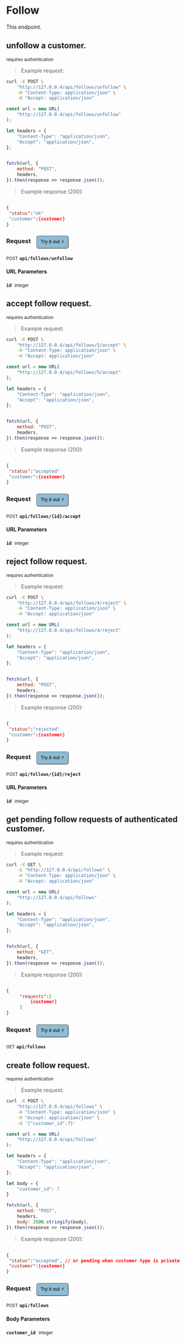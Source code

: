 # Follow
This endpoint.

## unfollow a customer.

<small class="badge badge-darkred">requires authentication</small>



> Example request:

```bash
curl -X POST \
    "http://127.0.0.4/api/follows/unfollow" \
    -H "Content-Type: application/json" \
    -H "Accept: application/json"
```

```javascript
const url = new URL(
    "http://127.0.0.4/api/follows/unfollow"
);

let headers = {
    "Content-Type": "application/json",
    "Accept": "application/json",
};


fetch(url, {
    method: "POST",
    headers,
}).then(response => response.json());
```


> Example response (200):

```json

{
 "status":"ok"
 "customer":{customer}
}
```
<div id="execution-results-POSTapi-follows-unfollow" hidden>
    <blockquote>Received response<span id="execution-response-status-POSTapi-follows-unfollow"></span>:</blockquote>
    <pre class="json"><code id="execution-response-content-POSTapi-follows-unfollow"></code></pre>
</div>
<div id="execution-error-POSTapi-follows-unfollow" hidden>
    <blockquote>Request failed with error:</blockquote>
    <pre><code id="execution-error-message-POSTapi-follows-unfollow"></code></pre>
</div>
<form id="form-POSTapi-follows-unfollow" data-method="POST" data-path="api/follows/unfollow" data-authed="1" data-hasfiles="0" data-headers='{"Content-Type":"application\/json","Accept":"application\/json"}' onsubmit="event.preventDefault(); executeTryOut('POSTapi-follows-unfollow', this);">
<h3>
    Request&nbsp;&nbsp;&nbsp;
        <button type="button" style="background-color: #8fbcd4; padding: 5px 10px; border-radius: 5px; border-width: thin;" id="btn-tryout-POSTapi-follows-unfollow" onclick="tryItOut('POSTapi-follows-unfollow');">Try it out ⚡</button>
    <button type="button" style="background-color: #c97a7e; padding: 5px 10px; border-radius: 5px; border-width: thin;" id="btn-canceltryout-POSTapi-follows-unfollow" onclick="cancelTryOut('POSTapi-follows-unfollow');" hidden>Cancel</button>&nbsp;&nbsp;
    <button type="submit" style="background-color: #6ac174; padding: 5px 10px; border-radius: 5px; border-width: thin;" id="btn-executetryout-POSTapi-follows-unfollow" hidden>Send Request 💥</button>
    </h3>
<p>
<small class="badge badge-black">POST</small>
 <b><code>api/follows/unfollow</code></b>
</p>
<p>
<label id="auth-POSTapi-follows-unfollow" hidden>Authorization header: <b><code>Bearer </code></b><input type="text" name="Authorization" data-prefix="Bearer " data-endpoint="POSTapi-follows-unfollow" data-component="header"></label>
</p>
<h4 class="fancy-heading-panel"><b>URL Parameters</b></h4>
<p>
<b><code>id</code></b>&nbsp;&nbsp;<small>integer</small>  &nbsp;
<input type="number" name="id" data-endpoint="POSTapi-follows-unfollow" data-component="url" required  hidden>
<br>
</p>
</form>


## accept follow request.

<small class="badge badge-darkred">requires authentication</small>



> Example request:

```bash
curl -X POST \
    "http://127.0.0.4/api/follows/5/accept" \
    -H "Content-Type: application/json" \
    -H "Accept: application/json"
```

```javascript
const url = new URL(
    "http://127.0.0.4/api/follows/5/accept"
);

let headers = {
    "Content-Type": "application/json",
    "Accept": "application/json",
};


fetch(url, {
    method: "POST",
    headers,
}).then(response => response.json());
```


> Example response (200):

```json

{
 "status":"accepted"
 "customer":{customer}
}
```
<div id="execution-results-POSTapi-follows--id--accept" hidden>
    <blockquote>Received response<span id="execution-response-status-POSTapi-follows--id--accept"></span>:</blockquote>
    <pre class="json"><code id="execution-response-content-POSTapi-follows--id--accept"></code></pre>
</div>
<div id="execution-error-POSTapi-follows--id--accept" hidden>
    <blockquote>Request failed with error:</blockquote>
    <pre><code id="execution-error-message-POSTapi-follows--id--accept"></code></pre>
</div>
<form id="form-POSTapi-follows--id--accept" data-method="POST" data-path="api/follows/{id}/accept" data-authed="1" data-hasfiles="0" data-headers='{"Content-Type":"application\/json","Accept":"application\/json"}' onsubmit="event.preventDefault(); executeTryOut('POSTapi-follows--id--accept', this);">
<h3>
    Request&nbsp;&nbsp;&nbsp;
        <button type="button" style="background-color: #8fbcd4; padding: 5px 10px; border-radius: 5px; border-width: thin;" id="btn-tryout-POSTapi-follows--id--accept" onclick="tryItOut('POSTapi-follows--id--accept');">Try it out ⚡</button>
    <button type="button" style="background-color: #c97a7e; padding: 5px 10px; border-radius: 5px; border-width: thin;" id="btn-canceltryout-POSTapi-follows--id--accept" onclick="cancelTryOut('POSTapi-follows--id--accept');" hidden>Cancel</button>&nbsp;&nbsp;
    <button type="submit" style="background-color: #6ac174; padding: 5px 10px; border-radius: 5px; border-width: thin;" id="btn-executetryout-POSTapi-follows--id--accept" hidden>Send Request 💥</button>
    </h3>
<p>
<small class="badge badge-black">POST</small>
 <b><code>api/follows/{id}/accept</code></b>
</p>
<p>
<label id="auth-POSTapi-follows--id--accept" hidden>Authorization header: <b><code>Bearer </code></b><input type="text" name="Authorization" data-prefix="Bearer " data-endpoint="POSTapi-follows--id--accept" data-component="header"></label>
</p>
<h4 class="fancy-heading-panel"><b>URL Parameters</b></h4>
<p>
<b><code>id</code></b>&nbsp;&nbsp;<small>integer</small>  &nbsp;
<input type="number" name="id" data-endpoint="POSTapi-follows--id--accept" data-component="url" required  hidden>
<br>
</p>
</form>


## reject follow request.

<small class="badge badge-darkred">requires authentication</small>



> Example request:

```bash
curl -X POST \
    "http://127.0.0.4/api/follows/4/reject" \
    -H "Content-Type: application/json" \
    -H "Accept: application/json"
```

```javascript
const url = new URL(
    "http://127.0.0.4/api/follows/4/reject"
);

let headers = {
    "Content-Type": "application/json",
    "Accept": "application/json",
};


fetch(url, {
    method: "POST",
    headers,
}).then(response => response.json());
```


> Example response (200):

```json

{
 "status":"rejected"
 "customer":{customer}
}
```
<div id="execution-results-POSTapi-follows--id--reject" hidden>
    <blockquote>Received response<span id="execution-response-status-POSTapi-follows--id--reject"></span>:</blockquote>
    <pre class="json"><code id="execution-response-content-POSTapi-follows--id--reject"></code></pre>
</div>
<div id="execution-error-POSTapi-follows--id--reject" hidden>
    <blockquote>Request failed with error:</blockquote>
    <pre><code id="execution-error-message-POSTapi-follows--id--reject"></code></pre>
</div>
<form id="form-POSTapi-follows--id--reject" data-method="POST" data-path="api/follows/{id}/reject" data-authed="1" data-hasfiles="0" data-headers='{"Content-Type":"application\/json","Accept":"application\/json"}' onsubmit="event.preventDefault(); executeTryOut('POSTapi-follows--id--reject', this);">
<h3>
    Request&nbsp;&nbsp;&nbsp;
        <button type="button" style="background-color: #8fbcd4; padding: 5px 10px; border-radius: 5px; border-width: thin;" id="btn-tryout-POSTapi-follows--id--reject" onclick="tryItOut('POSTapi-follows--id--reject');">Try it out ⚡</button>
    <button type="button" style="background-color: #c97a7e; padding: 5px 10px; border-radius: 5px; border-width: thin;" id="btn-canceltryout-POSTapi-follows--id--reject" onclick="cancelTryOut('POSTapi-follows--id--reject');" hidden>Cancel</button>&nbsp;&nbsp;
    <button type="submit" style="background-color: #6ac174; padding: 5px 10px; border-radius: 5px; border-width: thin;" id="btn-executetryout-POSTapi-follows--id--reject" hidden>Send Request 💥</button>
    </h3>
<p>
<small class="badge badge-black">POST</small>
 <b><code>api/follows/{id}/reject</code></b>
</p>
<p>
<label id="auth-POSTapi-follows--id--reject" hidden>Authorization header: <b><code>Bearer </code></b><input type="text" name="Authorization" data-prefix="Bearer " data-endpoint="POSTapi-follows--id--reject" data-component="header"></label>
</p>
<h4 class="fancy-heading-panel"><b>URL Parameters</b></h4>
<p>
<b><code>id</code></b>&nbsp;&nbsp;<small>integer</small>  &nbsp;
<input type="number" name="id" data-endpoint="POSTapi-follows--id--reject" data-component="url" required  hidden>
<br>
</p>
</form>


## get pending follow requests of authenticated customer.

<small class="badge badge-darkred">requires authentication</small>



> Example request:

```bash
curl -X GET \
    -G "http://127.0.0.4/api/follows" \
    -H "Content-Type: application/json" \
    -H "Accept: application/json"
```

```javascript
const url = new URL(
    "http://127.0.0.4/api/follows"
);

let headers = {
    "Content-Type": "application/json",
    "Accept": "application/json",
};


fetch(url, {
    method: "GET",
    headers,
}).then(response => response.json());
```


> Example response (200):

```json

{
     "requests":[
         {customer}
     ]
}
```
<div id="execution-results-GETapi-follows" hidden>
    <blockquote>Received response<span id="execution-response-status-GETapi-follows"></span>:</blockquote>
    <pre class="json"><code id="execution-response-content-GETapi-follows"></code></pre>
</div>
<div id="execution-error-GETapi-follows" hidden>
    <blockquote>Request failed with error:</blockquote>
    <pre><code id="execution-error-message-GETapi-follows"></code></pre>
</div>
<form id="form-GETapi-follows" data-method="GET" data-path="api/follows" data-authed="1" data-hasfiles="0" data-headers='{"Content-Type":"application\/json","Accept":"application\/json"}' onsubmit="event.preventDefault(); executeTryOut('GETapi-follows', this);">
<h3>
    Request&nbsp;&nbsp;&nbsp;
        <button type="button" style="background-color: #8fbcd4; padding: 5px 10px; border-radius: 5px; border-width: thin;" id="btn-tryout-GETapi-follows" onclick="tryItOut('GETapi-follows');">Try it out ⚡</button>
    <button type="button" style="background-color: #c97a7e; padding: 5px 10px; border-radius: 5px; border-width: thin;" id="btn-canceltryout-GETapi-follows" onclick="cancelTryOut('GETapi-follows');" hidden>Cancel</button>&nbsp;&nbsp;
    <button type="submit" style="background-color: #6ac174; padding: 5px 10px; border-radius: 5px; border-width: thin;" id="btn-executetryout-GETapi-follows" hidden>Send Request 💥</button>
    </h3>
<p>
<small class="badge badge-green">GET</small>
 <b><code>api/follows</code></b>
</p>
<p>
<label id="auth-GETapi-follows" hidden>Authorization header: <b><code>Bearer </code></b><input type="text" name="Authorization" data-prefix="Bearer " data-endpoint="GETapi-follows" data-component="header"></label>
</p>
</form>


## create follow request.

<small class="badge badge-darkred">requires authentication</small>



> Example request:

```bash
curl -X POST \
    "http://127.0.0.4/api/follows" \
    -H "Content-Type: application/json" \
    -H "Accept: application/json" \
    -d '{"customer_id":7}'

```

```javascript
const url = new URL(
    "http://127.0.0.4/api/follows"
);

let headers = {
    "Content-Type": "application/json",
    "Accept": "application/json",
};

let body = {
    "customer_id": 7
}

fetch(url, {
    method: "POST",
    headers,
    body: JSON.stringify(body),
}).then(response => response.json());
```


> Example response (200):

```json

{
 "status":"accepted", // or pending when customer type is private
 "customer":{customer}
}
```
<div id="execution-results-POSTapi-follows" hidden>
    <blockquote>Received response<span id="execution-response-status-POSTapi-follows"></span>:</blockquote>
    <pre class="json"><code id="execution-response-content-POSTapi-follows"></code></pre>
</div>
<div id="execution-error-POSTapi-follows" hidden>
    <blockquote>Request failed with error:</blockquote>
    <pre><code id="execution-error-message-POSTapi-follows"></code></pre>
</div>
<form id="form-POSTapi-follows" data-method="POST" data-path="api/follows" data-authed="1" data-hasfiles="0" data-headers='{"Content-Type":"application\/json","Accept":"application\/json"}' onsubmit="event.preventDefault(); executeTryOut('POSTapi-follows', this);">
<h3>
    Request&nbsp;&nbsp;&nbsp;
        <button type="button" style="background-color: #8fbcd4; padding: 5px 10px; border-radius: 5px; border-width: thin;" id="btn-tryout-POSTapi-follows" onclick="tryItOut('POSTapi-follows');">Try it out ⚡</button>
    <button type="button" style="background-color: #c97a7e; padding: 5px 10px; border-radius: 5px; border-width: thin;" id="btn-canceltryout-POSTapi-follows" onclick="cancelTryOut('POSTapi-follows');" hidden>Cancel</button>&nbsp;&nbsp;
    <button type="submit" style="background-color: #6ac174; padding: 5px 10px; border-radius: 5px; border-width: thin;" id="btn-executetryout-POSTapi-follows" hidden>Send Request 💥</button>
    </h3>
<p>
<small class="badge badge-black">POST</small>
 <b><code>api/follows</code></b>
</p>
<p>
<label id="auth-POSTapi-follows" hidden>Authorization header: <b><code>Bearer </code></b><input type="text" name="Authorization" data-prefix="Bearer " data-endpoint="POSTapi-follows" data-component="header"></label>
</p>
<h4 class="fancy-heading-panel"><b>Body Parameters</b></h4>
<p>
<b><code>customer_id</code></b>&nbsp;&nbsp;<small>integer</small>  &nbsp;
<input type="number" name="customer_id" data-endpoint="POSTapi-follows" data-component="body" required  hidden>
<br>
</p>

</form>



